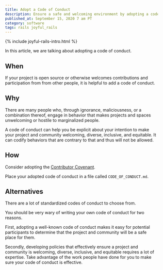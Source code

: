 ```yaml
---
title: Adopt a Code of Conduct
description: Ensure a safe and welcoming environment by adopting a code of conduct.
published_at: September 15, 2020 7 am PT
category: software
tags: rails joyful_rails
---
```


{% include joyful-rails-intro.html %}

In this article, we are talking about adopting a code of conduct.

## When

If your project is open source or otherwise welcomes contributions and
participation from from other people, it is helpful to add a code of conduct.

## Why

There are many people who, through ignorance, maliciousness, or a combination
thereof, engage in behavior that makes projects and spaces unwelcoming or
hostile to marginalized people.

A code of conduct can help you be explicit about your intention to make your
project and community welcoming, diverse, inclusive, and equitable. It can
codify behaviors that are contrary to that and thus will not be allowed.

## How

Consider adopting the [Contributor
Covenant](https://www.contributor-covenant.org).

Place your adopted code of conduct in a file called `CODE_OF_CONDUCT.md`.

## Alternatives

There are a lot of standardized codes of conduct to choose from.

You should be very wary of writing your own code of conduct for two reasons.

First, adopting a well-known code of conduct makes it easy for potential
participants to determine that the project and community will be a safe place
for them.

Secondly, developing policies that effectively ensure a project and community
is welcoming, diverse, inclusive, and equitable requires a lot of expertise.
Take advantage of the work people have done for you to make sure your code of
conduct is effective.
